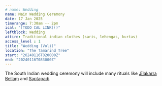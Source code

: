 ```yaml
---
# name: Wedding
name: Main Wedding Ceremony
date: 17 Jan 2025
timerange: 7:30am -- 2pm
ical: "[TODO CAL LINK]()"
leftblock: Wedding
attire: Traditional indian clothes (saris, lehengas, kurtas)
access_level : 1
title: "Wedding (Voli)"
location: "The Tamarind Tree"
start: "20240116T020000Z"
end: "20240116T083000Z"
---
```


The South Indian wedding ceremony will include many rituals like 
[Jīlakarra Bellaṃ](https://www.thetamarindtree.in/blog/jeelakarra-bellam-ritual/)
and
[Saptapadi](https://www.thetamarindtree.in/blog/saptapadi-saat-phere/). 
